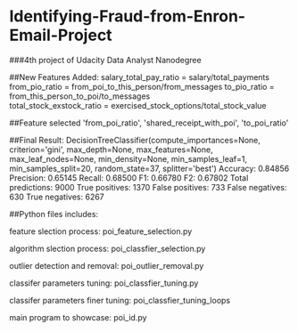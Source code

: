# Identifying-Fraud-from-Enron-Email-Project
###4th project of Udacity Data Analyst Nanodegree


##New Features Added:
salary_total_pay_ratio = salary/total_payments
from_pio_ratio = from_poi_to_this_person/from_messages
to_pio_ratio = from_this_person_to_poi/to_messages  
total_stock_exstock_ratio = exercised_stock_options/total_stock_value

##Feature selected
'from_poi_ratio', 'shared_receipt_with_poi', 'to_poi_ratio'

##Final Result:
DecisionTreeClassifier(compute_importances=None, criterion='gini',       max_depth=None, max_features=None, max_leaf_nodes=None,   min_density=None, min_samples_leaf=1, min_samples_split=20, random_state=37, splitter='best')
Accuracy: 0.84856	Precision: 0.65145	Recall: 0.68500	F1: 0.66780	F2: 0.67802  Total predictions: 9000	True positives: 1370	False positives:  733	False negatives:  630 True negatives: 6267

##Python files includes:

 feature slection process:  poi_feature_selection.py           

 algorithm slection process:  poi_classfier_selection.py      

 outlier detection and removal: poi_outlier_removal.py          

classifer parameters tuning: poi_classfier_tuning.py          

classifer parameters finer tuning: poi_classfier_tuning_loops       

 main program to showcase: poi_id.py                       
